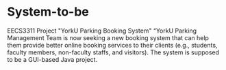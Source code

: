 # System-to-be
EECS3311 Project "YorkU Parking Booking System"
“YorkU Parking Management Team is now seeking a new booking system that can help them provide better
online booking services to their clients (e.g., students, faculty members, non-faculty staffs, and visitors). The system
is supposed to be a GUI-based Java project.
